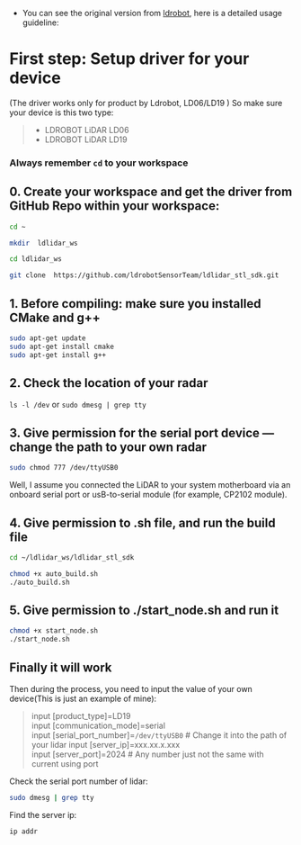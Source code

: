 
- You can see the original version from [ldrobot](https://github.com/ldrobotSensorTeam/ldlidar_stl_sdk), here is a detailed usage guideline:

# First step: Setup driver for your device
(The driver works only for product by Ldrobot, LD06/LD19 )
So make sure your device is this two type:
> - LDROBOT LiDAR LD06
> - LDROBOT LiDAR LD19
### Always remember `cd` to your workspace

## 0. Create your workspace and get the driver from GitHub Repo within your workspace:
```bash
cd ~

mkdir  ldlidar_ws

cd ldlidar_ws

git clone  https://github.com/ldrobotSensorTeam/ldlidar_stl_sdk.git
```

## 1. Before compiling: make sure you installed CMake and g++
```bash
sudo apt-get update
sudo apt-get install cmake
sudo apt-get install g++
```

## 2. Check the location of your radar
`ls -l /dev` or `sudo dmesg | grep tty`

## 3. Give permission for the serial port device — change the path to your own radar
```bash
sudo chmod 777 /dev/ttyUSB0
```

Well, I assume you connected the LiDAR to your system motherboard via an onboard serial port or usB-to-serial module (for example, CP2102 module).

## 4. Give permission to .sh file, and run the build file
```bash
cd ~/ldlidar_ws/ldlidar_stl_sdk

chmod +x auto_build.sh
./auto_build.sh
```

## 5. Give permission to  ./start_node.sh and run it
```bash
chmod +x start_node.sh
./start_node.sh
```

## Finally it will work
Then during the process, you need to input the value of your own device(This is just an example of mine): 
> input [product_type]=LD19  
> input [communication_mode]=serial  
> input [serial_port_number]=`/dev/ttyUSB0`  # Change it into the path of your lidar
> input [server_ip]=xxx.xx.x.xxx  
> input [server_port]=2024                   # Any number just not the same with current using port


Check the serial port number of lidar:
```bash
sudo dmesg | grep tty
```
Find the server ip:
```bash
ip addr
```
